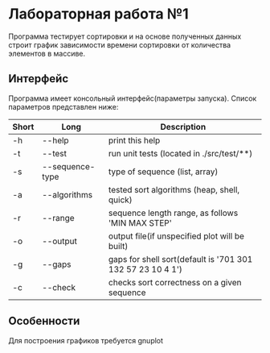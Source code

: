 # Лабораторная работа №1
Программа тестирует сортировки и на основе полученных данных строит график зависимости времени сортировки от количества элементов в массиве.

## Интерфейс
Программа имеет консольный интерфейс(параметры запуска). Список параметров представлен ниже:

| Short | Long | Description |
|---|---|---|
| -h | --help |  print this help |
| -t | --test | run unit tests (located in ./src/test/**) |
| -s | --sequence-type | type of sequence (list, array) |
| -a | --algorithms | tested sort algorithms (heap, shell, quick) |
| -r | --range | sequence length range, as follows 'MIN MAX STEP' |
| -o | --output | output file(if unspecified plot will be built) |
| -g | --gaps | gaps for shell sort(default is '701 301 132 57 23 10 4 1') |
| -c | --check | checks sort correctness on a given sequence |

## Особенности
Для построения графиков требуется gnuplot
